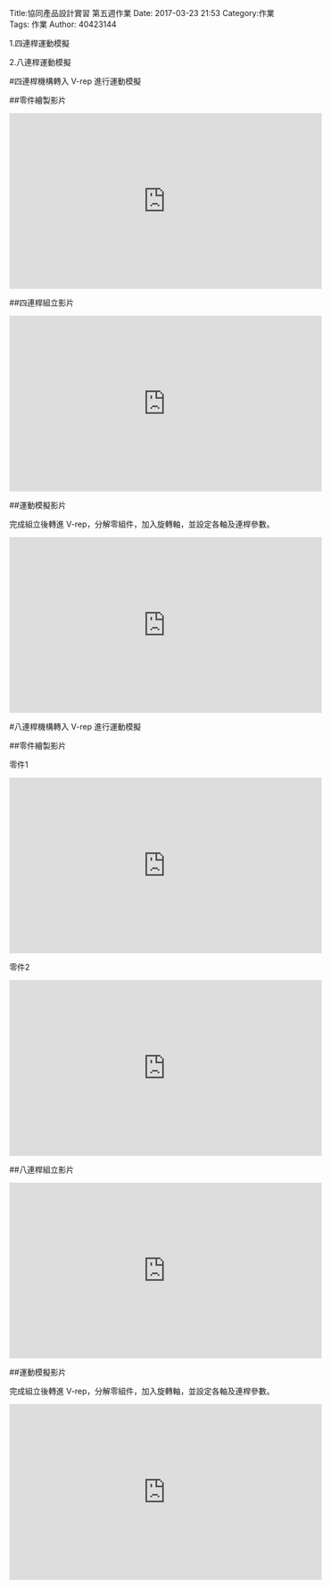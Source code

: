 Title:協同產品設計實習 第五週作業
Date: 2017-03-23 21:53
Category:作業
Tags: 作業
Author: 40423144

1.四連桿運動模擬

2.八連桿運動模擬
<!-- PELICAN_END_SUMMARY -->

#四連桿機構轉入 V-rep 進行運動模擬

##零件繪製影片

<iframe width="560" height="315" src="https://www.youtube.com/embed/1P3j7uMWvl0" frameborder="0" allowfullscreen></iframe>

##四連桿組立影片

<iframe width="560" height="315" src="https://www.youtube.com/embed/oCKGQROxAN8" frameborder="0" allowfullscreen></iframe>

##運動模擬影片

完成組立後轉進 V-rep，分解零組件，加入旋轉軸，並設定各軸及連桿參數。

<iframe width="560" height="315" src="https://www.youtube.com/embed/wQs_5nRPu7c" frameborder="0" allowfullscreen></iframe>

#八連桿機構轉入 V-rep 進行運動模擬

##零件繪製影片

零件1

<iframe width="560" height="315" src="https://www.youtube.com/embed/CF7CKkHGRWc" frameborder="0" allowfullscreen></iframe>

零件2

<iframe width="560" height="315" src="https://www.youtube.com/embed/bLMLrBlDQwA" frameborder="0" allowfullscreen></iframe>

##八連桿組立影片

<iframe width="560" height="315" src="https://www.youtube.com/embed/s9gMIHQNstQ" frameborder="0" allowfullscreen></iframe>

##運動模擬影片

完成組立後轉進 V-rep，分解零組件，加入旋轉軸，並設定各軸及連桿參數。

<iframe width="560" height="315" src="https://www.youtube.com/embed/czzDxH8g5cw" frameborder="0" allowfullscreen></iframe>